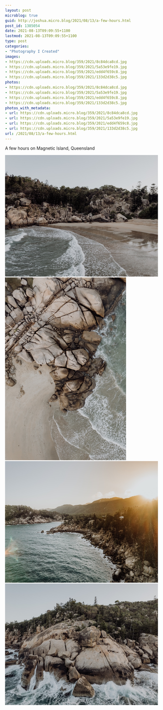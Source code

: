 ```yaml
---
layout: post
microblog: true
guid: http://joshua.micro.blog/2021/08/13/a-few-hours.html
post_id: 1385054
date: 2021-08-13T09:09:55+1100
lastmod: 2021-08-13T09:09:55+1100
type: post
categories:
- "Photography I Created"
images:
- https://cdn.uploads.micro.blog/359/2021/8c84dca8cd.jpg
- https://cdn.uploads.micro.blog/359/2021/5a53e9fe19.jpg
- https://cdn.uploads.micro.blog/359/2021/edd4f659c8.jpg
- https://cdn.uploads.micro.blog/359/2021/133d2d38c5.jpg
photos:
- https://cdn.uploads.micro.blog/359/2021/8c84dca8cd.jpg
- https://cdn.uploads.micro.blog/359/2021/5a53e9fe19.jpg
- https://cdn.uploads.micro.blog/359/2021/edd4f659c8.jpg
- https://cdn.uploads.micro.blog/359/2021/133d2d38c5.jpg
photos_with_metadata:
- url: https://cdn.uploads.micro.blog/359/2021/8c84dca8cd.jpg
- url: https://cdn.uploads.micro.blog/359/2021/5a53e9fe19.jpg
- url: https://cdn.uploads.micro.blog/359/2021/edd4f659c8.jpg
- url: https://cdn.uploads.micro.blog/359/2021/133d2d38c5.jpg
url: /2021/08/13/a-few-hours.html
---
```

A few hours on Magnetic Island, Queensland

<img src="uploads/2021/8c84dca8cd.jpg" width="600" height="399" alt="" /><img src="uploads/2021/5a53e9fe19.jpg" width="399" height="600" alt="" /><img src="uploads/2021/edd4f659c8.jpg" width="600" height="399" alt="" /><img src="uploads/2021/133d2d38c5.jpg" width="600" height="399" alt="" />
